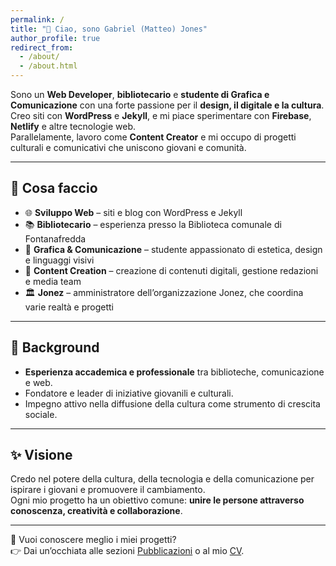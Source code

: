 ```yaml
---
permalink: /
title: "👋 Ciao, sono Gabriel (Matteo) Jones"
author_profile: true
redirect_from: 
  - /about/
  - /about.html
---
```

Sono un **Web Developer**, **bibliotecario** e **studente di Grafica e Comunicazione** con una forte passione per il **design, il digitale e la cultura**.  
Creo siti con **WordPress** e **Jekyll**, e mi piace sperimentare con **Firebase**, **Netlify** e altre tecnologie web.  
Parallelamente, lavoro come **Content Creator** e mi occupo di progetti culturali e comunicativi che uniscono giovani e comunità.  

---

## 🚀 Cosa faccio
- 🌐 **Sviluppo Web** – siti e blog con WordPress e Jekyll  
- 📚 **Bibliotecario** – esperienza presso la Biblioteca comunale di Fontanafredda  
- 🎨 **Grafica & Comunicazione** – studente appassionato di estetica, design e linguaggi visivi  
- 🎥 **Content Creation** – creazione di contenuti digitali, gestione redazioni e media team  
- 🏛️ **Jonez** – amministratore dell’organizzazione Jonez, che coordina varie realtà e progetti  

---

## 📖 Background
- **Esperienza accademica e professionale** tra biblioteche, comunicazione e web.  
- Fondatore e leader di iniziative giovanili e culturali.  
- Impegno attivo nella diffusione della cultura come strumento di crescita sociale.  

---

## ✨ Visione
Credo nel potere della cultura, della tecnologia e della comunicazione per ispirare i giovani e promuovere il cambiamento.  
Ogni mio progetto ha un obiettivo comune: **unire le persone attraverso conoscenza, creatività e collaborazione**.  

---

📌 Vuoi conoscere meglio i miei progetti?  
👉 Dai un’occhiata alle sezioni [Pubblicazioni](/publications) o al mio [CV](/cv).
